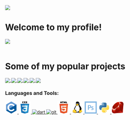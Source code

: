 <a href="https://github.com/anuraghazra/github-readme-stats">
  <img align="center" src="https://user-images.githubusercontent.com/76164598/171924909-2f0acb8f-98ee-47ba-b443-94d8e6cff494.gif" />
</a> 

# Welcome to my profile!

<a href="https://github.com/anuraghazra/github-readme-stats">
  <img align="center" src="https://github-readme-stats.vercel.app/api?username=wooxhimself&theme=material-palenight&show_icons=true" />
</a> <br>

<br>

# Some of my popular projects 

<a href="https://github.com/wooxhimself/dotsv2">
  <img align="center" src="https://github-readme-stats.vercel.app/api/pin/?username=wooxhimself&repo=dotsv2&theme=material-palenight" />
</a>

<a href="https://github.com/wooxhimself/dotsv3">
  <img align="center" src="https://github-readme-stats.vercel.app/api/pin/?username=wooxhimself&repo=dotsv3&theme=material-palenight" />
</a>

<a href="https://github.com/wooxhimself/startpage">
  <img align="center" src="https://github-readme-stats.vercel.app/api/pin/?username=wooxhimself&repo=startpage&theme=material-palenight" />
</a>

<a href="https://github.com/wooxhimself/TrackDown">
  <img align="center" src="https://github-readme-stats.vercel.app/api/pin/?username=wooxhimself&repo=TrackDown&theme=material-palenight" />
</a>

<a href="https://github.com/wooxhimself/Pymgur">
  <img align="center" src="https://github-readme-stats.vercel.app/api/pin/?username=wooxhimself&repo=pymgur&theme=material-palenight" />
</a>




<a href="https://github.com/wooxhimself/dotsv2">
  <img align="center" src="https://github-readme-stats.vercel.app/api/pin/?username=wooxhimself&repo=neverwhere&theme=material-palenight" />
</a>




<h3 align="left">Languages and Tools:</h3>
<p align="left"> <a href="https://www.cprogramming.com/" target="_blank" rel="noreferrer"> <img src="https://raw.githubusercontent.com/devicons/devicon/master/icons/c/c-original.svg" alt="c" width="40" height="40"/> </a> <a href="https://www.w3schools.com/css/" target="_blank" rel="noreferrer"> <img src="https://raw.githubusercontent.com/devicons/devicon/master/icons/css3/css3-original-wordmark.svg" alt="css3" width="40" height="40"/> </a> <a href="https://dart.dev" target="_blank" rel="noreferrer"> <img src="https://www.vectorlogo.zone/logos/dartlang/dartlang-icon.svg" alt="dart" width="40" height="40"/> </a> <a href="https://git-scm.com/" target="_blank" rel="noreferrer"> <img src="https://www.vectorlogo.zone/logos/git-scm/git-scm-icon.svg" alt="git" width="40" height="40"/> </a> <a href="https://www.w3.org/html/" target="_blank" rel="noreferrer"> <img src="https://raw.githubusercontent.com/devicons/devicon/master/icons/html5/html5-original-wordmark.svg" alt="html5" width="40" height="40"/> </a> <a href="https://www.linux.org/" target="_blank" rel="noreferrer"> <img src="https://raw.githubusercontent.com/devicons/devicon/master/icons/linux/linux-original.svg" alt="linux" width="40" height="40"/> </a> <a href="https://www.photoshop.com/en" target="_blank" rel="noreferrer"> <img src="https://raw.githubusercontent.com/devicons/devicon/master/icons/photoshop/photoshop-line.svg" alt="photoshop" width="40" height="40"/> </a> <a href="https://www.python.org" target="_blank" rel="noreferrer"> <img src="https://raw.githubusercontent.com/devicons/devicon/master/icons/python/python-original.svg" alt="python" width="40" height="40"/> </a> <a href="https://www.ruby-lang.org/en/" target="_blank" rel="noreferrer"> <img src="https://raw.githubusercontent.com/devicons/devicon/master/icons/ruby/ruby-original.svg" alt="ruby" width="40" height="40"/> </a> </p>

